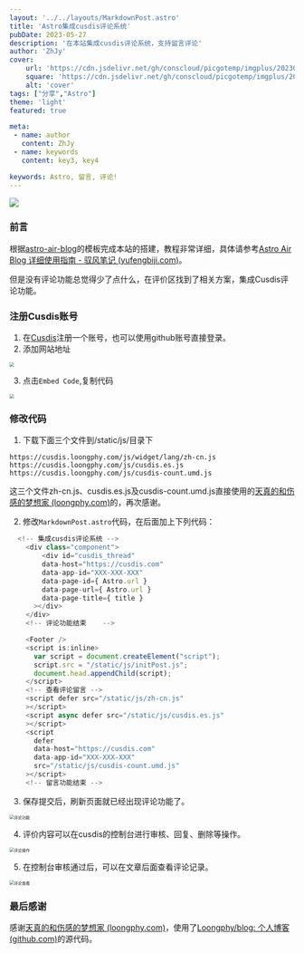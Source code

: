 ```yaml
---
layout: '../../layouts/MarkdownPost.astro'
title: 'Astro集成cusdis评论系统'
pubDate: 2023-05-27
description: '在本站集成cusdis评论系统，支持留言评论'
author: 'ZhJy'
cover:
    url: 'https://cdn.jsdelivr.net/gh/conscloud/picgotemp/imgplus/202305271703819.png'
    square: 'https://cdn.jsdelivr.net/gh/conscloud/picgotemp/imgplus/202305271703819.png'
    alt: 'cover'
tags: ["分享","Astro"] 
theme: 'light'
featured: true

meta:
 - name: author
   content: ZhJy
 - name: keywords
   content: key3, key4

keywords: Astro, 留言, 评论!
---
```


![](https://cdn.jsdelivr.net/gh/conscloud/picgotemp/imgplus/202305271703819.png)

### 前言

根据[astro-air-blog](https://github.com/austin2035/astro-air-blog)的模板完成本站的搭建，教程非常详细，具体请参考[Astro Air Blog 详细使用指南 - 驭风笔记 (yufengbiji.com)](https://yufengbiji.com/posts/astro-air-blog-guide)。

但是没有评论功能总觉得少了点什么，在评价区找到了相关方案，集成Cusdis评论功能。

### 注册Cusdis账号

1. 在[Cusdis](https://cusdis.com/)注册一个账号，也可以使用github账号直接登录。
2. 添加网站地址

<img src="https://cdn.jsdelivr.net/gh/conscloud/picgotemp/imgplus/202305271626798.png" style="zoom:50%;" />

3. 点击`Embed Code`,复制代码

<img src="https://cdn.jsdelivr.net/gh/conscloud/picgotemp/imgplus/202305271627366.png" style="zoom:50%;" />

### 修改代码

1. 下载下面三个文件到/static/js/目录下

```text
https://cusdis.loongphy.com/js/widget/lang/zh-cn.js
https://cusdis.loongphy.com/js/cusdis.es.js
https://cusdis.loongphy.com/js/cusdis-count.umd.js
```

这三个文件zh-cn.js、cusdis.es.js及cusdis-count.umd.js直接使用的[天真的和伤感的梦想家 (loongphy.com)](https://blog.loongphy.com/)的，再次感谢。

2. 修改`MarkdownPost.astro`代码，在后面加上下列代码：

~~~js
  <!-- 集成cusdis评论系统 -->
    <div class="component">      
        <div id="cusdis_thread"
        data-host="https://cusdis.com"
        data-app-id="XXX-XXX-XXX"
        data-page-id={ Astro.url }
        data-page-url={ Astro.url }
        data-page-title={ title }
      ></div>
    </div>
    <!-- 评论功能结束    -->   

    <Footer />
    <script is:inline>
      var script = document.createElement("script");
      script.src = "/static/js/initPost.js";
      document.head.appendChild(script);
    </script>
    <!-- 查看评论留言 -->
    <script defer src="/static/js/zh-cn.js"
    ></script>
    <script async defer src="/static/js/cusdis.es.js"
    ></script>
    <script
      defer
      data-host="https://cusdis.com"
      data-app-id="XXX-XXX-XXX"
      src="/static/js/cusdis-count.umd.js"
    ></script>
    <!-- 留言功能结束 -->
~~~

3. 保存提交后，刷新页面就已经出现评论功能了。

<img src="https://cdn.jsdelivr.net/gh/conscloud/picgotemp/imgplus/202305271634898.png" alt="评论功能" style="zoom:50%;" />

4. 评价内容可以在cusdis的控制台进行审核、回复、删除等操作。

<img src="https://cdn.jsdelivr.net/gh/conscloud/picgotemp/imgplus/202305271636107.png" alt="评论操作" style="zoom:50%;" />

5. 在控制台审核通过后，可以在文章后面查看评论记录。

<img src="https://cdn.jsdelivr.net/gh/conscloud/picgotemp/imgplus/202305271639633.png" alt="评论查看" style="zoom:50%;" />

### 最后感谢

感谢[天真的和伤感的梦想家 (loongphy.com)](https://blog.loongphy.com/)，使用了[Loongphy/blog: 个人博客 (github.com)](https://github.com/Loongphy/blog)的源代码。
